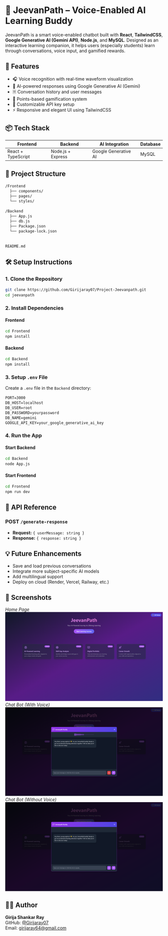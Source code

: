 # 🧠 JeevanPath – Voice-Enabled AI Learning Buddy

JeevanPath is a smart voice-enabled chatbot built with **React**, **TailwindCSS**, **Google Generative AI (Gemini API)**, **Node.js**, and **MySQL**. Designed as an interactive learning companion, it helps users (especially students) learn through conversations, voice input, and gamified rewards.

## 🚀 Features

- 🎧 Voice recognition with real-time waveform visualization  
- 🤖 AI-powered responses using Google Generative AI (Gemini)  
- 🗏️ Conversation history and user messages  
- 🎯 Points-based gamification system  
- 🔐 Customizable API key setup  
- ⚡ Responsive and elegant UI using TailwindCSS  

## 📦 Tech Stack

| Frontend           | Backend          | AI Integration          | Database |
|--------------------|------------------|-------------------------|----------|
| React + TypeScript | Node.js + Express| Google Generative AI    | MySQL    |

## 📁 Project Structure

```
/Frontend
  ├── components/
  ├── pages/
  └── styles/

/Backend
  ├── App.js
  ├── db.js
  ├── Package.json
  └── package-lock.json


README.md
```

## 🛠️ Setup Instructions

### 1. Clone the Repository
```bash
git clone https://github.com/Girijaray07/Project-Jeevanpath.git
cd jeevanpath
```

### 2. Install Dependencies

#### Frontend
```bash
cd Frontend
npm install
```

#### Backend
```bash
cd Backend
npm install
```

### 3. Setup `.env` File

Create a `.env` file in the `Backend` directory:

```env
PORT=3000
DB_HOST=localhost
DB_USER=root
DB_PASSWORD=yourpassword
DB_NAME=gemini
GOOGLE_API_KEY=your_google_generative_ai_key
```

### 4. Run the App

#### Start Backend
```bash
cd Backend
node App.js
```

#### Start Frontend
```bash
cd Frontend
npm run dev
```

## 🔐 API Reference

### POST `/generate-response`
- **Request:** `{ userMessage: string }`
- **Response:** `{ response: string }`

## 💡 Future Enhancements

- Save and load previous conversations  
- Integrate more subject-specific AI models  
- Add multilingual support  
- Deploy on cloud (Render, Vercel, Railway, etc.)  

## 📸 Screenshots
*Home Page*
![banner](./Images/homePage.png) 
*Chat Bot (With Voice)*
![banner](./Images/chatBot-with-Voice.png) 
*Chat Bot (Without Voice)*
![banner](./Images/chatBot-without-Voice.png)

## 🧑‍💻 Author

**Girija Shankar Ray**  
GitHub: [@Girijaray07](https://github.com/Girijaray07)  
Email: girijaray64@gmail.com